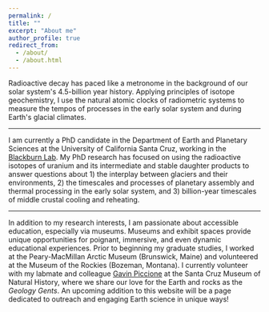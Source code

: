 ```yaml
---
permalink: /
title: ""
excerpt: "About me"
author_profile: true
redirect_from: 
  - /about/
  - /about.html
---
```


Radioactive decay has paced like a metronome in the background of our solar system's 4.5-billion year history. Applying principles of isotope geochemistry, I use the natural atomic clocks of radiometric systems to measure the tempos of processes in the early solar system and during Earth's glacial climates.

---
I am currently a PhD candidate in the Department of Earth and Planetary Sciences at the University of California Santa Cruz, working in the [Blackburn Lab](https://ucscgeochronology.sites.ucsc.edu/). My PhD research has focused on using the radioactive isotopes of uranium and its intermediate and stable daughter products to answer questions about 1) the interplay between glaciers and their environments,  2) the timescales and processes of planetary assembly and thermal processing in the early solar system, and 3) billion-year timescales of middle crustal cooling and reheating.

---
In addition to my research interests, I am passionate about accessible education, especially via museums. Museums and exhibit spaces provide unique opportunities for poignant, immersive, and even dynamic educational experiences. Prior to beginning my graduate studies, I  worked at the Peary-MacMillan Arctic Museum (Brunswick, Maine) and volunteered at the Museum of the Rockies (Bozeman, Montana). I currently volunteer with my labmate and colleague [Gavin Piccione](https://gavinpiccione.github.io/) at the Santa Cruz Museum of Natural History, where we share our love for the Earth and rocks as the <i>Geology Gents</i>. An upcoming addition to this website will be a page dedicated to outreach and engaging Earth science in unique ways!

